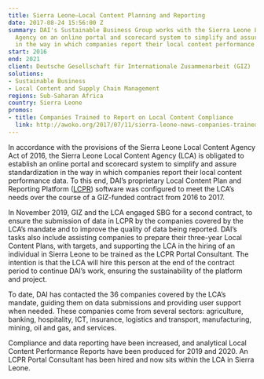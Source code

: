 ```yaml
---
title: Sierra Leone—Local Content Planning and Reporting
date: 2017-08-24 15:56:00 Z
summary: DAI's Sustainable Business Group works with the Sierra Leone Local Content
  Agency on an online portal and scorecard system to simplify and assure standardization
  in the way in which companies report their local content performance data.
start: 2016
end: 2021
client: Deutsche Gesellschaft für Internationale Zusammenarbeit (GIZ)
solutions:
- Sustainable Business
- Local Content and Supply Chain Management
regions: Sub-Saharan Africa
country: Sierra Leone
promos:
- title: Companies Trained to Report on Local Content Compliance
  link: http://awoko.org/2017/07/11/sierra-leone-news-companies-trained-to-report-on-local-content-compliance/
---
```


In accordance with the provisions of the Sierra Leone Local Content Agency Act of 2016, the Sierra Leone Local Content Agency (LCA) is obligated to establish an online portal and scorecard system to simplify and assure standardization in the way in which companies report their local content performance data. To this end, DAI’s proprietary Local Content Plan and Reporting Platform ([LCPR](https://www.dai.com/our-work/local-content-plan-and-report)) software was configured to meet the LCA’s needs over the course of a GIZ-funded contract from 2016 to 2017.
 
In November 2019, GIZ and the LCA engaged SBG for a second contract, to ensure the submission of data in LCPR by the companies covered by the LCA’s mandate and to improve the quality of data being reported. DAI’s tasks also include assisting companies to prepare their three-year Local Content Plans, with targets, and supporting the LCA in the hiring of an individual in Sierra Leone to be trained as the LCPR Portal Consultant. The intention is that the LCA will hire this person at the end of the contract period to continue DAI’s work, ensuring the sustainability of the platform and project. 

To date, DAI has contacted the 36 companies covered by the LCA’s mandate, guiding them on data submissions and providing user support when needed. These companies come from several sectors: agriculture, banking, hospitality, ICT, insurance, logistics and transport, manufacturing, mining, oil and gas, and services. 

Compliance and data reporting have been increased, and analytical Local Content Performance Reports have been produced for 2019 and 2020. An LCPR Portal Consultant has been hired and now sits within the LCA in Sierra Leone. 